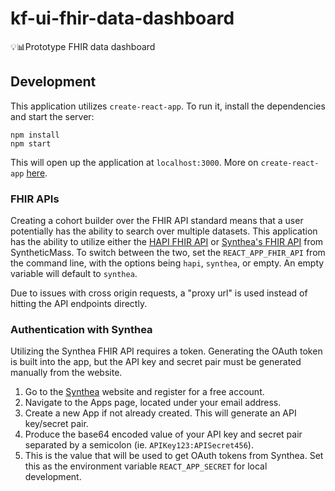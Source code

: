 # kf-ui-fhir-data-dashboard

💡📊Prototype FHIR data dashboard

## Development

This application utilizes `create-react-app`. To run it, install the dependencies
and start the server:

```
npm install
npm start
```

This will open up the application at `localhost:3000`.
More on `create-react-app` [here](https://reactjs.org/docs/create-a-new-react-app.html).

### FHIR APIs

Creating a cohort builder over the FHIR API standard means that a user potentially
has the ability to search over multiple datasets. This application has the ability
to utilize either the [HAPI FHIR API](http://hapi.fhir.org/) or [Synthea's FHIR API](https://synthea.mitre.org/) from SyntheticMass. To switch between the two,
set the `REACT_APP_FHIR_API` from the command line, with the options being
`hapi`, `synthea`, or empty. An empty variable will default to `synthea`.

Due to issues with cross origin requests, a "proxy url" is used instead of hitting the
API endpoints directly.

### Authentication with Synthea

Utilizing the Synthea FHIR API requires a token. Generating the OAuth token is built into
the app, but the API key and secret pair must be generated manually from the website.

1. Go to the [Synthea](https://synthea.mitre.org/) website and register for a free account.
2. Navigate to the Apps page, located under your email address.
3. Create a new App if not already created. This will generate an API key/secret pair.
4. Produce the base64 encoded value of your API key and secret pair separated by a semicolon (ie. `APIKey123:APISecret456`).
5. This is the value that will be used to get OAuth tokens from Synthea. Set this as the environment
   variable `REACT_APP_SECRET` for local development.
